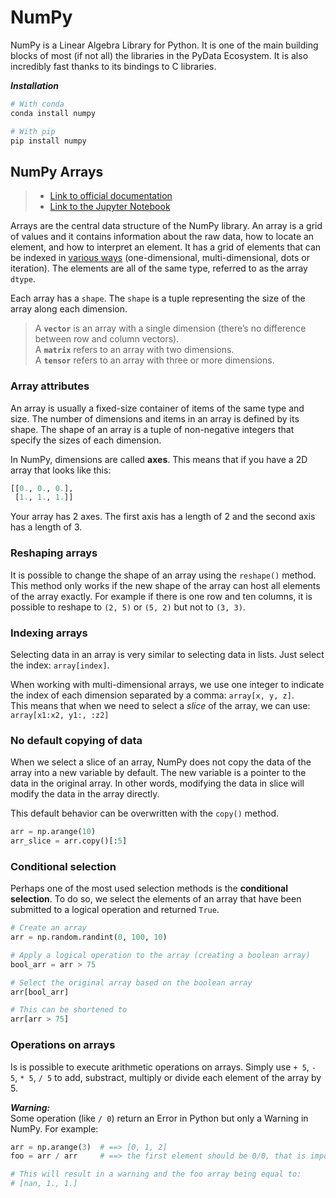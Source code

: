 # NumPy
NumPy is a Linear Algebra Library for Python. It is one of the main building blocks of most (if not all) the libraries in the PyData Ecosystem. It is also incredibly fast thanks to its bindings to C libraries.

***Installation***

```bash
# With conda
conda install numpy

# With pip
pip install numpy
```

## NumPy Arrays

> - [Link to official documentation](https://numpy.org/doc/stable/user/absolute_beginners.html#what-is-an-array)
> - [Link to the Jupyter Notebook](./numpy_arrays.ipynb)

Arrays are the central data structure of the NumPy library. An array is a grid of values and it contains information about the raw data, how to locate an element, and how to interpret an element. It has a grid of elements that can be indexed in [various ways](https://numpy.org/doc/stable/user/quickstart.html#quickstart-indexing-slicing-and-iterating) (one-dimensional, multi-dimensional, dots or iteration). The elements are all of the same type, referred to as the array `dtype`.

Each array has a `shape`. The  `shape` is a tuple representing the size of the array along each dimension.

> A **`vector`** is an array with a single dimension (there’s no difference between row and column vectors).<br/>A **`matrix`** refers to an array with two dimensions.<br/>A **`tensor`** refers to an array with three or more dimensions.

### Array attributes

An array is usually a fixed-size container of items of the same type and size. The number of dimensions and items in an array is defined by its shape. The shape of an array is a tuple of non-negative integers that specify the sizes of each dimension.

In NumPy, dimensions are called **axes**. This means that if you have a 2D array that looks like this:

```python
[[0., 0., 0.],
 [1., 1., 1.]]
```

Your array has 2 axes. The first axis has a length of 2 and the second axis has a length of 3.

### Reshaping arrays

It is possible to change the shape of an array using the  `reshape()` method. This method only works if the new shape of the array can host all elements of the array exactly. For example if there is one row and ten columns, it is possible to reshape to `(2, 5)` or `(5, 2)` but not to `(3, 3)`.

### Indexing arrays

Selecting data in an array is very similar to selecting data in lists. Just select the index: `array[index]`.

When working with multi-dimensional arrays, we use one integer to indicate the index of each dimension separated by a comma: `array[x, y, z]`.<br/>This means that when we need to select a *slice* of the array, we can use: `array[x1:x2, y1:, :z2]`

### No default copying of data

When we select a slice of an array, NumPy does not copy the data of the array into a new variable by default. The new variable is a pointer to the data in the original array. In other words, modifying the data in slice will modify the data in the array directly.

This default behavior can be overwritten with the `copy()` method.

```python
arr = np.arange(10)
arr_slice = arr.copy()[:5]
```

### Conditional selection

Perhaps one of the most used selection methods is the **conditional selection**. To do so, we select the elements of an array that have been submitted to a logical operation and returned `True`.

```python
# Create an array
arr = np.random.randint(0, 100, 10)

# Apply a logical operation to the array (creating a boolean array)
bool_arr = arr > 75

# Select the original array based on the boolean array
arr[bool_arr]

# This can be shortened to
arr[arr > 75]
```

### Operations on arrays

Is is possible to execute arithmetic operations on arrays. Simply use `+ 5`, `- 5`, `* 5`, `/ 5` to add, substract, multiply or divide each element of the array by 5.

***Warning:***<br/>Some operation (like `/ 0`) return an Error in Python but only a Warning in NumPy. For example:

```python
arr = np.arange(3)  # ==> [0, 1, 2]
foo = arr / arr		# ==> the first element should be 0/0, that is impossible

# This will result in a warning and the foo array being equal to:
# [nan, 1., 1.]
```
